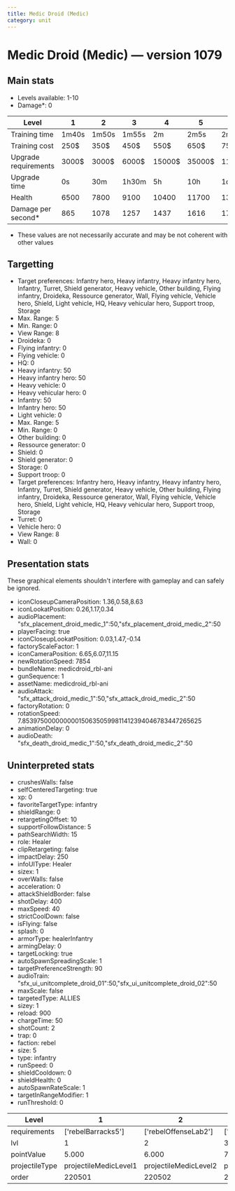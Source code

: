 ```yaml
---
title: Medic Droid (Medic)
category: unit
---
```


# Medic Droid (Medic) — version 1079

## Main stats

  * Levels available: 1-10
  * Damage*: 0

|Level               |1    |2    |3    |4     |5     |6      |7      |8      |9       |10      |
|--------------------|-----|-----|-----|------|------|-------|-------|-------|--------|--------|
|Training time       |1m40s|1m50s|1m55s|2m    |2m5s  |2m10s  |2m15s  |2m20s  |2m25s   |2m30s   |
|Training cost       |250$ |350$ |450$ |550$  |650$  |750$   |850$   |1000$  |1050$   |1150$   |
|Upgrade requirements|3000$|3000$|6000$|15000$|35000$|115000$|175000$|350000$|1000000$|2000000$|
|Upgrade time        |0s   |30m  |1h30m|5h    |10h   |1d12h  |2d12h  |4d     |6d      |1w2d    |
|Health              |6500 |7800 |9100 |10400 |11700 |13000  |14300  |15600  |16900   |19500   |
|Damage per second*  |865  |1078 |1257 |1437  |1616  |1795   |1976   |2155   |2334    |2693    |

* These values are not necessarily accurate and may be not coherent with other values

## Targetting

  * Target preferences: Infantry hero, Heavy infantry, Heavy infantry hero, Infantry, Turret, Shield generator, Heavy vehicle, Other building, Flying infantry, Droideka, Ressource generator, Wall, Flying vehicle, Vehicle hero, Shield, Light vehicle, HQ, Heavy vehicular hero, Support troop, Storage
  * Max. Range: 5
  * Min. Range: 0
  * View Range: 8
  * Droideka: 0
  * Flying infantry: 0
  * Flying vehicle: 0
  * HQ: 0
  * Heavy infantry: 50
  * Heavy infantry hero: 50
  * Heavy vehicle: 0
  * Heavy vehicular hero: 0
  * Infantry: 50
  * Infantry hero: 50
  * Light vehicle: 0
  * Max. Range: 5
  * Min. Range: 0
  * Other building: 0
  * Ressource generator: 0
  * Shield: 0
  * Shield generator: 0
  * Storage: 0
  * Support troop: 0
  * Target preferences: Infantry hero, Heavy infantry, Heavy infantry hero, Infantry, Turret, Shield generator, Heavy vehicle, Other building, Flying infantry, Droideka, Ressource generator, Wall, Flying vehicle, Vehicle hero, Shield, Light vehicle, HQ, Heavy vehicular hero, Support troop, Storage
  * Turret: 0
  * Vehicle hero: 0
  * View Range: 8
  * Wall: 0

## Presentation stats

These graphical elements shouldn't interfere with gameplay and can safely be ignored.

  * iconCloseupCameraPosition: 1.36,0.58,8.63
  * iconLookatPosition: 0.26,1.17,0.34
  * audioPlacement: "sfx_placement_droid_medic_1":50,"sfx_placement_droid_medic_2":50
  * playerFacing: true
  * iconCloseupLookatPosition: 0.03,1.47,-0.14
  * factoryScaleFactor: 1
  * iconCameraPosition: 6.65,6.07,11.15
  * newRotationSpeed: 7854
  * bundleName: medicdroid_rbl-ani
  * gunSequence: 1
  * assetName: medicdroid_rbl-ani
  * audioAttack: "sfx_attack_droid_medic_1":50,"sfx_attack_droid_medic_2":50
  * factoryRotation: 0
  * rotationSpeed: 7.8539750000000001506350599811412394046783447265625
  * animationDelay: 0
  * audioDeath: "sfx_death_droid_medic_1":50,"sfx_death_droid_medic_2":50

## Uninterpreted stats

  * crushesWalls: false
  * selfCenteredTargeting: true
  * xp: 0
  * favoriteTargetType: infantry
  * shieldRange: 0
  * retargetingOffset: 10
  * supportFollowDistance: 5
  * pathSearchWidth: 15
  * role: Healer
  * clipRetargeting: false
  * impactDelay: 250
  * infoUIType: Healer
  * sizex: 1
  * overWalls: false
  * acceleration: 0
  * attackShieldBorder: false
  * shotDelay: 400
  * maxSpeed: 40
  * strictCoolDown: false
  * isFlying: false
  * splash: 0
  * armorType: healerInfantry
  * armingDelay: 0
  * targetLocking: true
  * autoSpawnSpreadingScale: 1
  * targetPreferenceStrength: 90
  * audioTrain: "sfx_ui_unitcomplete_droid_01":50,"sfx_ui_unitcomplete_droid_02":50
  * maxScale: false
  * targetedType: ALLIES
  * sizey: 1
  * reload: 900
  * chargeTime: 50
  * shotCount: 2
  * trap: 0
  * faction: rebel
  * size: 5
  * type: infantry
  * runSpeed: 0
  * shieldCooldown: 0
  * shieldHealth: 0
  * autoSpawnRateScale: 1
  * targetInRangeModifier: 1
  * runThreshold: 0

|Level         |1                    |2                    |3                    |4                    |5                    |6                    |7                    |8                    |9                    |10                    |
|--------------|---------------------|---------------------|---------------------|---------------------|---------------------|---------------------|---------------------|---------------------|---------------------|----------------------|
|requirements  |['rebelBarracks5']   |['rebelOffenseLab2'] |['rebelOffenseLab3'] |['rebelOffenseLab4'] |['rebelOffenseLab5'] |['rebelOffenseLab6'] |['rebelOffenseLab7'] |['rebelOffenseLab8'] |['rebelOffenseLab9'] |['rebelOffenseLab10'] |
|lvl           |1                    |2                    |3                    |4                    |5                    |6                    |7                    |8                    |9                    |10                    |
|pointValue    |5.000                |6.000                |7.000                |8.000                |9.000                |10.000               |11.000               |12.000               |13.000               |15.000                |
|projectileType|projectileMedicLevel1|projectileMedicLevel2|projectileMedicLevel3|projectileMedicLevel4|projectileMedicLevel5|projectileMedicLevel6|projectileMedicLevel7|projectileMedicLevel8|projectileMedicLevel9|projectileMedicLevel10|
|order         |220501               |220502               |220503               |220504               |220505               |220506               |220507               |220508               |220509               |220510                |

